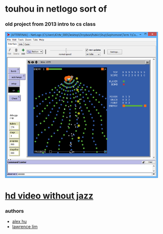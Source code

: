 # touhou in netlogo sort of
### old project from 2013 intro to cs class

![image](afterfinal.png)

# [hd video without jazz](https://www.youtube.com/watch?v=Af_j6-uQNtM)

### authors
+ [alex hu](https://github.com/enigmamemory)
+ [lawrence lim](https://github.com/mblaurens)
